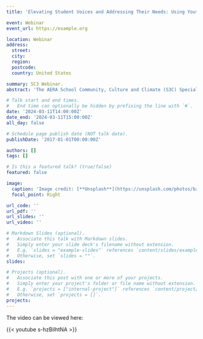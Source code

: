 ```yaml
---
title: 'Elevating Student Voices and Addressing Their Needs: Using Youth Participatory Action Research to Improve School Climate During the COVID-19 Pandemic.'

event: Webinar
event_url: https://example.org

location: Webinar
address:
  street: 
  city: 
  region: 
  postcode: 
  country: United States

summary: SC3 Webinar.
abstract: 'The AERA School Community, Culture and Climate (S3C) Special Interest Group (SIG) will hosting a SIG webinar on Monday, March 11th from 2:00 – 3:00 CST (3:00 – 4:00 PM EST), wherein Dr. Jennifer Renick, the SIG 2022 Outstanding Dissertation Award in the Field of School Climate award recipient, will discuss one of her dissertation studies, which was recently published in the Journal of Adolescent Research. The title of her talk is: “Elevating Student Voices and Addressing Their Needs: Using Youth Participatory Action Research to Improve School Climate During the COVID-19 Pandemic.” '

# Talk start and end times.
#   End time can optionally be hidden by prefixing the line with `#`.
date: '2024-03-11T14:00:00Z'
date_end: '2024-03-11T15:00:00Z'
all_day: false

# Schedule page publish date (NOT talk date).
publishDate: '2017-01-01T00:00:00Z'

authors: []
tags: []

# Is this a featured talk? (true/false)
featured: false

image:
  caption: 'Image credit: [**Unsplash**](https://unsplash.com/photos/bzdhc5b3Bxs)'
  focal_point: Right

url_code: ''
url_pdf: ''
url_slides: ''
url_video: ''

# Markdown Slides (optional).
#   Associate this talk with Markdown slides.
#   Simply enter your slide deck's filename without extension.
#   E.g. `slides = "example-slides"` references `content/slides/example-slides.md`.
#   Otherwise, set `slides = ""`.
slides:

# Projects (optional).
#   Associate this post with one or more of your projects.
#   Simply enter your project's folder or file name without extension.
#   E.g. `projects = ["internal-project"]` references `content/project/deep-learning/index.md`.
#   Otherwise, set `projects = []`.
projects:
---
```


The video can be viewed here:

{{< youtube s-hzBilhtNA >}}